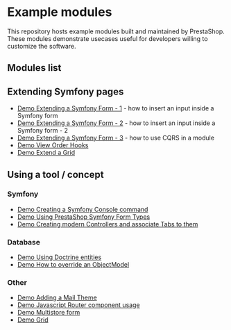 # Example modules

This repository hosts example modules built and maintained by PrestaShop.
These modules demonstrate usecases useful for developers willing to customize the software.

## Modules list

## Extending Symfony pages

- [Demo Extending a Symfony Form - 1](https://github.com/PrestaShop/example-modules/tree/master/demoextendsymfonyform1) - how to insert an input inside a Symfony form
- [Demo Extending a Symfony Form - 2](https://github.com/PrestaShop/example-modules/tree/master/demoextendsymfonyform2) - how to insert an input inside a Symfony form - 2
- [Demo Extending a Symfony Form - 3](https://github.com/PrestaShop/example-modules/tree/master/demoextendsymfonyform3) - how to use CQRS in a module
- [Demo View Order Hooks](https://github.com/PrestaShop/example-modules/tree/master/demovieworderhooks)
- [Demo Extend a Grid](https://github.com/PrestaShop/example-modules/tree/master/demoextendgrid)


## Using a tool / concept

### Symfony

- [Demo Creating a Symfony Console command](https://github.com/PrestaShop/example-modules/tree/master/democonsolecommand)
- [Demo Using PrestaShop Symfony Form Types](https://github.com/PrestaShop/example-modules/tree/master/demosymfonyform)
- [Demo Creating modern Controllers and associate Tabs to them](https://github.com/PrestaShop/example-modules/tree/master/democontrollertabs)

### Database

- [Demo Using Doctrine entities](https://github.com/PrestaShop/example-modules/tree/master/demodoctrine)
- [Demo How to override an ObjectModel](https://github.com/PrestaShop/example-modules/tree/master/demooverrideobjectmodel)

### Other

- [Demo Adding a Mail Theme](https://github.com/PrestaShop/example-modules/tree/master/example_module_mailtheme)
- [Demo Javascript Router component usage](https://github.com/PrestaShop/example-modules/tree/master/demojsrouting)
- [Demo Multistore form](https://github.com/PrestaShop/example-modules/tree/master/demomultistoreform)
- [Demo Grid](https://github.com/PrestaShop/example-modules/tree/master/demo_grid)
